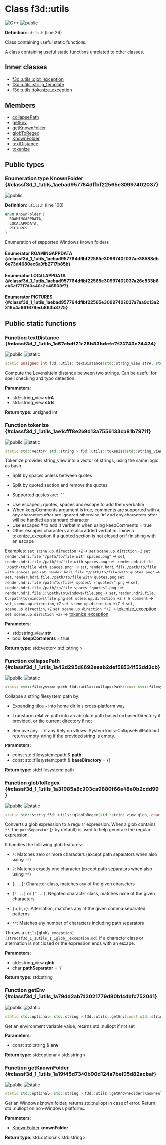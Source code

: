 # Class f3d::utils

![][C++]
![][public]

**Definition**: `utils.h` (line 26)

Class containing useful static functions.

A class containing useful static functions unrelated to other classes.

## Inner classes

* [f3d::utils::glob\_exception](structf3d_1_1utils_1_1glob__exception.md)
* [f3d::utils::string\_template](classf3d_1_1utils_1_1string__template.md)
* [f3d::utils::tokenize\_exception](structf3d_1_1utils_1_1tokenize__exception.md)

## Members

* [collapsePath](classf3d_1_1utils.md#classf3d_1_1utils_1a42d295d8692eeab2def58534f52dd3cb)
* [getEnv](classf3d_1_1utils.md#classf3d_1_1utils_1a79dd2ab7d2021779d80b14dbfc7520d1)
* [getKnownFolder](classf3d_1_1utils.md#classf3d_1_1utils_1a19f45d7340b90d124a7bef05d82acbaf)
* [globToRegex](classf3d_1_1utils.md#classf3d_1_1utils_1a31985a8c903ca9880f66e48e0b2cdd99)
* [KnownFolder](classf3d_1_1utils.md#classf3d_1_1utils_1aebad957764dffbf22565e30997402037)
* [textDistance](classf3d_1_1utils.md#classf3d_1_1utils_1a57ebdf21e25b83bdefe7f23743e74424)
* [tokenize](classf3d_1_1utils.md#classf3d_1_1utils_1ae1cfff8e2b9d13a7556133db81b7971f)

## Public types

### Enumeration type KnownFolder {#classf3d_1_1utils_1aebad957764dffbf22565e30997402037}

![][public]

**Definition**: `utils.h` (line 100)


```cpp
enum KnownFolder {
  ROAMINGAPPDATA,
  LOCALAPPDATA,
  PICTURES
}
```




Enumeration of supported Windows known folders



#### Enumerator ROAMINGAPPDATA {#classf3d_1_1utils_1aebad957764dffbf22565e30997402037ae38588db6e73d4680ec6a0fb2717b85b}





#### Enumerator LOCALAPPDATA {#classf3d_1_1utils_1aebad957764dffbf22565e30997402037a26e533b6cb5cf77f7d0a48c2e45598f7}





#### Enumerator PICTURES {#classf3d_1_1utils_1aebad957764dffbf22565e30997402037a7aa9c13a2316c4a661679ecb863b3775}







## Public static functions

### Function textDistance {#classf3d_1_1utils_1a57ebdf21e25b83bdefe7f23743e74424}

![][public]
![][static]


```cpp
static unsigned int f3d::utils::textDistance(std::string_view strA, std::string_view strB)
```




Compute the Levenshtein distance between two strings. Can be useful for spell checking and typo detection.



**Parameters**:

* std::string_view **strA**
* std::string_view **strB**

**Return type**: unsigned int



### Function tokenize {#classf3d_1_1utils_1ae1cfff8e2b9d13a7556133db81b7971f}

![][public]
![][static]


```cpp
static std::vector< std::string > f3d::utils::tokenize(std::string_view str, bool keepComments=true)
```




Tokenize provided string_view into a vector of strings, using the same logic as bash.
* Split by spaces unless between quotes

* Split by quoted section and remove the quotes

* Supported quotes are: '"`
 - Use escaped \ quotes, spaces and escape to add them verbatim
 - When keepComments argument is true, comments are supported with `#`, any characters after are ignored
otherwise '#' and any characters after will be handled as standard character
 - Use escaped \# to add it verbatim when using keepComments = true
 - Other escaped characters are also added verbatim
Throw a tokenize_exception if a quoted section is not closed or if finishing with an escape

Examples:
`set scene.up.direction +Z` -> `set` `scene.up.direction` `+Z`
`set render.hdri.file "/path/to/file with spaces.png"` -> `set`, `render.hdri.file`, `/path/to/file with spaces.png`
`set render.hdri.file '/path/to/file with spaces.png'` -> `set`, `render.hdri.file`, `/path/to/file with spaces.png`
`set render.hdri.file "/path/to/file'with'quotes.png"` -> `set`, `render.hdri.file`, `/path/to/file'with'quotes.png`
`set render.hdri.file /path/to/file\ spaces\ \'quotes\".png` -> `set`, `render.hdri.file`, `/path/to/file spaces 'quotes".png` `set render.hdri.file C:\path\to\windows\file.png` -> `set`, `render.hdri.file`, `C:\path\to\windows\file.png` `set scene.up.direction +Z # A comment` -> `set`, `scene.up.direction`, `+Z` `set scene.up.direction +\Z` -> `set`, `scene.up.direction`, `+Z` `set scene.up.direction "+Z` -> [tokenize\_exception](structf3d_1_1utils_1_1tokenize__exception.md) `set scene.up.direction +Z\` -> [tokenize\_exception](structf3d_1_1utils_1_1tokenize__exception.md)



**Parameters**:

* std::string_view **str**
* bool **keepComments** = true 

**Return type**: std::vector< std::string >



### Function collapsePath {#classf3d_1_1utils_1a42d295d8692eeab2def58534f52dd3cb}

![][public]
![][static]


```cpp
static std::filesystem::path f3d::utils::collapsePath(const std::filesystem::path &path, const std::filesystem::path &baseDirectory={})
```




Collapse a string filesystem path by:
* Expanding tilda `~` into home dir in a cross-platform way

* Transform relative path into an absolute path based on basedDirectory if provided, or the current directory if not

* Remove any `..` if any Rely on vtksys::SystemTools::CollapseFullPath but return empty string if the provided string is empty.



**Parameters**:

* const std::filesystem::path & **path**
* const std::filesystem::path & **baseDirectory** = {} 

**Return type**: std::filesystem::path



### Function globToRegex {#classf3d_1_1utils_1a31985a8c903ca9880f66e48e0b2cdd99}

![][public]
![][static]


```cpp
static std::string f3d::utils::globToRegex(std::string_view glob, char pathSeparator='/')
```




Converts a glob expression to a regular expression. When a glob contains `**`, the `pathSeparator` (`/` by default) is used to help generate the regular expression.





It handles the following glob features:
* `*`: Matches zero or more characters (except path separators when also using `**`)

* `?`: Matches exactly one character (except path separators when also using `**`)

* `[...]`: Character class, matches any of the given characters

* `[!...]` or `[^...]`: Negated character class, matches none of the given characters

* `{a,b,c}`: Alternation, matches any of the given comma-separated patterns

* `**`: Matches any number of characters including path separators







Throws a `utils[glob\_exception](structf3d_1_1utils_1_1glob__exception.md)` if a character class or alternation is not closed or the expression ends with an escape.



**Parameters**:

* std::string_view **glob**
* char **pathSeparator** = '/' 

**Return type**: std::string



### Function getEnv {#classf3d_1_1utils_1a79dd2ab7d2021779d80b14dbfc7520d1}

![][public]
![][static]


```cpp
static std::optional< std::string > f3d::utils::getEnv(const std::string &env)
```




Get an environment variable value, returns std::nullopt if not set



**Parameters**:

* const std::string & **env**

**Return type**: std::optional< std::string >



### Function getKnownFolder {#classf3d_1_1utils_1a19f45d7340b90d124a7bef05d82acbaf}

![][public]
![][static]


```cpp
static std::optional< std::string > f3d::utils::getKnownFolder(KnownFolder knownFolder)
```




Get an Windows known folder, returns std::nullopt in case of error. Return std::nullopt on non-Windows platforms.



**Parameters**:

* [KnownFolder](classf3d_1_1utils.md#classf3d_1_1utils_1aebad957764dffbf22565e30997402037) **knownFolder**

**Return type**: std::optional< std::string >





[public]: https://img.shields.io/badge/-public-brightgreen (public)
[C++]: https://img.shields.io/badge/language-C%2B%2B-blue (C++)
[const]: https://img.shields.io/badge/-const-lightblue (const)
[protected]: https://img.shields.io/badge/-protected-yellow (protected)
[static]: https://img.shields.io/badge/-static-lightgrey (static)
[private]: https://img.shields.io/badge/-private-red (private)